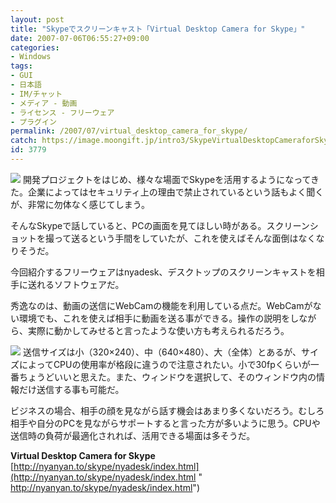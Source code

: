```yaml
---
layout: post
title: "Skypeでスクリーンキャスト「Virtual Desktop Camera for Skype」"
date: 2007-07-06T06:55:27+09:00
categories:
- Windows
tags: 
- GUI
- 日本語
- IM/チャット
- メディア - 動画
- ライセンス - フリーウェア
- プラグイン
permalink: /2007/07/virtual_desktop_camera_for_skype/
catch: https://image.moongift.jp/intro3/SkypeVirtualDesktopCameraforSkype_1342B/entrance01_thumb.png
id: 3779
---
```

[![](https://image.moongift.jp/intro3/SkypeVirtualDesktopCameraforSkype_1342B/8_thumb.png)](https://image.moongift.jp/intro3/SkypeVirtualDesktopCameraforSkype_1342B/82.png) 開発プロジェクトをはじめ、様々な場面でSkypeを活用するようになってきた。企業によってはセキュリティ上の理由で禁止されているという話もよく聞くが、非常に勿体なく感じてしまう。   
  
そんなSkypeで話していると、PCの画面を見てほしい時がある。スクリーンショットを撮って送るという手間をしていたが、これを使えばそんな面倒はなくなりそうだ。   
  
今回紹介するフリーウェアはnyadesk、デスクトップのスクリーンキャストを相手に送れるソフトウェアだ。 <!--more-->  
  
秀逸なのは、動画の送信にWebCamの機能を利用している点だ。WebCamがない環境でも、これを使えば相手に動画を送る事ができる。操作の説明をしながら、実際に動かしてみせると言ったような使い方も考えられるだろう。   
  
[![](https://image.moongift.jp/intro3/SkypeVirtualDesktopCameraforSkype_1342B/entrance01_thumb.png)](https://image.moongift.jp/intro3/SkypeVirtualDesktopCameraforSkype_1342B/entrance012.png) 送信サイズは小（320×240）、中（640×480）、大（全体）とあるが、サイズによってCPUの使用率が格段に違うので注意されたい。小で30fpくらいが一番ちょうどいいと思えた。また、ウィンドウを選択して、そのウィンドウ内の情報だけ送信する事も可能だ。   
  
ビジネスの場合、相手の顔を見ながら話す機会はあまり多くないだろう。むしろ相手や自分のPCを見ながらサポートすると言った方が多いように思う。CPUや送信時の負荷が最適化されれば、活用できる場面は多そうだ。   
  
**Virtual Desktop Camera for Skype**  
[http://nyanyan.to/skype/nyadesk/index.html](http://nyanyan.to/skype/nyadesk/index.html "<br></a> http://nyanyan.to/skype/nyadesk/index.html")